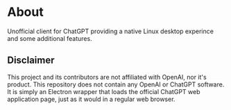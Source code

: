 # About

Unofficial client for ChatGPT providing a native Linux desktop experince and some additional features.

## Disclaimer

This project and its contributors are not affiliated with OpenAI, nor it's product. This repository does not contain any OpenAI or ChatGPT software. It is simply an Electron wrapper that loads the official ChatGPT web application page, just as it would in a regular web browser.

